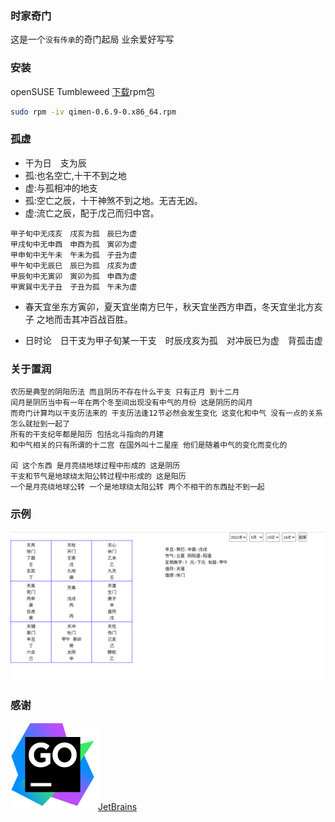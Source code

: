### 时家奇门

这是一个`没有传承`的奇门起局 业余爱好写写

### 安装

openSUSE Tumbleweed [下载](https://github.com/Aquarian-Age/sjqm/releases)rpm包 
```bash
sudo rpm -iv qimen-0.6.9-0.x86_64.rpm
```

### 孤虚

- 干为日　支为辰
- 孤:也名空亡,十干不到之地
- 虚:与孤相冲的地支
- 孤:空亡之辰，十干神煞不到之地。无吉无凶。
- 虚:流亡之辰，配于戊己而归中宫。

```
甲子旬中无戌亥　戌亥为孤　辰巳为虚
甲戌旬中无申酉　申酉为孤　寅卯为虚
甲申旬中无午未　午未为孤　子丑为虚
甲午旬中无辰巳　辰巳为孤　戌亥为虚
甲辰旬中无寅卯　寅卯为孤　申酉为虚
甲寅巽中无子丑　子丑为孤　午未为虚
```

- 春天宜坐东方寅卯，夏天宜坐南方巳午，秋天宜坐西方申酉，冬天宜坐北方亥子 之地而击其冲百战百胜。

- 日时论　日干支为甲子旬某一干支　时辰戌亥为孤　对冲辰巳为虚　背孤击虚

### 关于置润

```
农历是典型的阴阳历法 而且阴历不存在什么干支 只有正月 到十二月 
闰月是阴历当中有一年在两个冬至间出现没有中气的月份 这是阴历的闰月 
而奇门计算均以干支历法来的 干支历法逢12节必然会发生变化 这变化和中气 没有一点的关系 怎么就扯到一起了
所有的干支纪年都是阳历 包括北斗指向的月建  
和中气相关的只有所谓的十二宫 在国外叫十二星座 他们是随着中气的变化而变化的

闰 这个东西 是月亮绕地球过程中形成的 这是阴历 
干支和节气是地球绕太阳公转过程中形成的 这是阳历
一个是月亮绕地球公转 一个是地球绕太阳公转 两个不相干的东西扯不到一起
```

### 示例

![示例](./ui/webui.png)


### 感谢

![](docs/goland.svg)[JetBrains](https://www.jetbrains.com/?from=https:/github.com/Aquarian-Age/sjqm)

